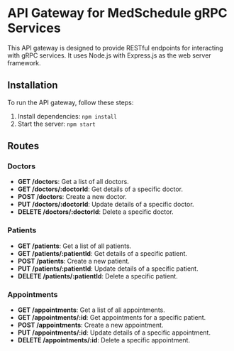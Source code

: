 # API Gateway for MedSchedule gRPC Services

This API gateway is designed to provide RESTful endpoints for interacting with gRPC services. It uses Node.js with Express.js as the web server framework.

## Installation

To run the API gateway, follow these steps:

1. Install dependencies: `npm install`
2. Start the server: `npm start`

## Routes

### Doctors

- **GET /doctors**: Get a list of all doctors.
- **GET /doctors/:doctorId**: Get details of a specific doctor.
- **POST /doctors**: Create a new doctor.
- **PUT /doctors/:doctorId**: Update details of a specific doctor.
- **DELETE /doctors/:doctorId**: Delete a specific doctor.

### Patients

- **GET /patients**: Get a list of all patients.
- **GET /patients/:patientId**: Get details of a specific patient.
- **POST /patients**: Create a new patient.
- **PUT /patients/:patientId**: Update details of a specific patient.
- **DELETE /patients/:patientId**: Delete a specific patient.

### Appointments

- **GET /appointments**: Get a list of all appointments.
- **GET /appointments/:id**: Get appointments for a specific patient.
- **POST /appointments**: Create a new appointment.
- **PUT /appointments/:id**: Update details of a specific appointment.
- **DELETE /appointments/:id**: Delete a specific appointment.



